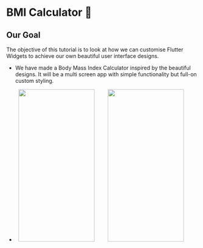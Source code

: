 # BMI Calculator 💪

## Our Goal

The objective of this tutorial is to look at how we can customise Flutter Widgets to achieve our own beautiful user interface designs. 

- We have made a Body Mass Index Calculator inspired by the beautiful designs. It will be a multi screen app with simple functionality but full-on custom styling. 


- &nbsp; <img src="https://user-images.githubusercontent.com/122957164/213095513-b0904188-48a0-43b4-a697-593ff225c80a.png" width="200" height="400"> &nbsp; &nbsp; &nbsp; &nbsp; <img src="https://user-images.githubusercontent.com/122957164/213094292-aeb9c2f6-acfc-440d-9a1c-6cad9d642ddc.png" width="200" height="400"> 



